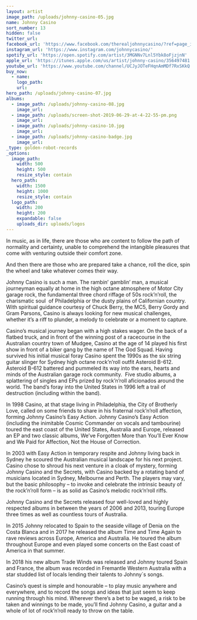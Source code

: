 ```yaml
---
layout: artist
image_path: /uploads/johnny-casino-05.jpg
name: Johnny Casino
sort_number: 13
hidden: false
twitter_url:
facebook_url: 'https://www.facebook.com/therealjohnnycasino/?ref=page_internal'
instagram_url: 'https://www.instagram.com/johnnycasino/'
spotify_url: 'https://open.spotify.com/artist/3MGNNv7Lnl5Ybk8oFjzjnN'
apple_url: 'https://itunes.apple.com/us/artist/johnny-casino/356497481'
youtube_url: 'https://www.youtube.com/channel/UCJyJOTeFHqnAmMDf7RxSKkQ'
buy_now:
  - name:
    logo_path:
    url:
hero_path: /uploads/johnny-casino-07.jpg
albums:
  - image_path: /uploads/johnny-casino-08.jpg
    image_url:
  - image_path: /uploads/screen-shot-2019-06-29-at-4-22-55-pm.png
    image_url:
  - image_path: /uploads/johnny-casino-10.jpg
    image_url:
  - image_path: /uploads/johnny-casino-badge.jpg
    image_url:
_type: golden-robot-records
_options:
  image_path:
    width: 500
    height: 500
    resize_style: contain
  hero_path:
    width: 1500
    height: 1000
    resize_style: contain
  logo_path:
    width: 200
    height: 200
    expandable: false
    uploads_dir: uploads/logos
---
```


In music, as in life, there are those who are content to follow the path of normality and certainty, unable to comprehend the intangible pleasures that come with venturing outside their comfort zone.

And then there are those who are prepared take a chance, roll the dice, spin the wheel and take whatever comes their way.&nbsp;

Johnny Casino is such a man. The rambin’ gamblin’ man, a musical journeyman equally at home in the high octane atmosphere of Motor City garage rock, the fundamental three chord riffage of 50s rock’n’roll, the charismatic soul &nbsp;of Philadelphia or the dusty plains of Californian country. With spiritual guidance courtesy of Chuck Berry, the MC5, Berry Gordy and Gram Parsons, Casino is always looking for new musical challenges, whether it’s a riff to plunder, a melody to celebrate or a moment to capture.

Casino’s musical journey began with a high stakes wager. On the back of a flatbed truck, and in front of the winning post of a racecourse in the Australian country town of Mudgee, Casino at the age of 14 played his first show in front of a biker gang by the name of The God Squad. Having survived his initial musical foray Casino spent the 1990s as the six string guitar slinger for Sydney high octane rock’n’roll outfit Asteroid B-612. Asteroid B-612 battered and pummeled its way into the ears, hearts and minds of the Australian garage rock community.&nbsp; Five studio albums, a splattering of singles and EPs prized by rock’n’roll aficionados around the world. The band’s foray into the United States in 1996 left a trail of destruction (including within the band). &nbsp;

In 1998 Casino, at that stage living in Philadelphia, the City of Brotherly Love, called on some friends to share in his fraternal rock’n’roll affection, forming Johnny Casino’s Easy Action. Johnny Casino’s Easy Action (including the inimitable Cosmic Commander on vocals and tambourine) toured the east coast of the United States, Australia and Europe, released an EP and two classic albums, We’ve Forgotten More than You’ll Ever Know and We Paid for Affection, Not the House of Correction.

In 2003 with Easy Action in temporary respite and Johnny living back in Sydney he scoured the Australian musical landscape for his next project. Casino chose to shroud his next venture in a cloak of mystery, forming Johnny Casino and the Secrets, with Casino backed by a rotating band of musicians located in Sydney, Melbourne and Perth. The players may vary, but the basic philosophy – to invoke and celebrate the intrinsic beauty of the rock’n’roll form – is as solid as Casino’s melodic rock’n’roll riffs.

Johnny Casino and the Secrets released four well-loved and highly respected albums in between the years of 2006 and 2013, touring Europe three times as well as countless tours of Australia.

In 2015 Johnny relocated to Spain to the seaside village of Denia on the Costa Blanca and in 2017 he released the album Time and Time Again to rave reviews across Europe, America and Australia. He toured the album throughout Europe and even played some concerts on the East coast of America in that summer. &nbsp;

In 2018 his new album Trade Winds was released and Johnny toured Spain and France, the album was recorded in Fremantle Western Australia with a star studded list of locals lending their talents to Johnny&acute;s songs.

Casino’s quest is simple and honourable – to play music anywhere and everywhere, and to record the songs and ideas that just seem to keep running through his mind. Wherever there’s a bet to be waged, a risk to be taken and winnings to be made, you’ll find Johnny Casino, a guitar and a whole of lot of rock’n’roll ready to throw on the table.&nbsp;